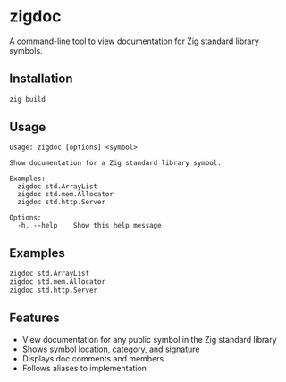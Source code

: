 # zigdoc

A command-line tool to view documentation for Zig standard library symbols.

## Installation

```bash
zig build
```

## Usage

```
Usage: zigdoc [options] <symbol>

Show documentation for a Zig standard library symbol.

Examples:
  zigdoc std.ArrayList
  zigdoc std.mem.Allocator
  zigdoc std.http.Server

Options:
  -h, --help    Show this help message
```

## Examples

```bash
zigdoc std.ArrayList
zigdoc std.mem.Allocator
zigdoc std.http.Server
```

## Features

- View documentation for any public symbol in the Zig standard library
- Shows symbol location, category, and signature
- Displays doc comments and members
- Follows aliases to implementation
